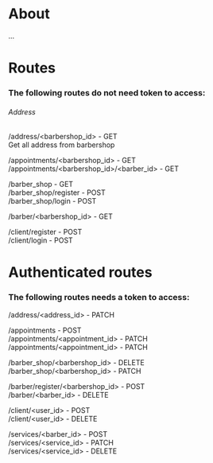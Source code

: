 # About

...


# Routes
  
### The following routes do not need token to access:  
  
 
###### Address
  
/address/<barbershop_id> - GET  
Get all address from barbershop  
  
/appointments/<barbershop_id> - GET  
/appointments/<barbershop_id>/<barber_id> - GET  
  
/barber_shop - GET  
/barber_shop/register - POST  
/barber_shop/login - POST  
  
/barber/<barbershop_id> - GET  
  
/client/register - POST  
/client/login - POST  
  
  
# Authenticated routes
  
### The following routes needs a token to access:  
  
/address/<address_id> - PATCH  
  
/appointments - POST  
/appointments/<appointment_id> - PATCH  
/appointments/<appointment_id> - PATCH  
  
/barber_shop/<barbershop_id> - DELETE  
/barber_shop/<barbershop_id> - PATCH  
  
/barber/register/<barbershop_id> - POST  
/barber/<barber_id> - DELETE  
  
/client/<user_id> - POST  
/client/<user_id> - DELETE  
  
/services/<barber_id> - POST  
/services/<service_id> - PATCH  
/services/<service_id> - DELETE  


